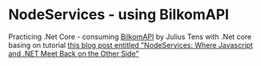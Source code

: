 # NodeServices - using BilkomAPI
Practicing .Net Core - consuming [BilkomAPI](https://github.com/juliuste/bilkom) by Julius Tens with .Net core basing on tutorial [this blog post entitled "NodeServices: Where Javascript and .NET Meet Back on the Other Side"](http://rion.io/nodeservices-where-javascript-and-net-meet-back-on-the-other-side)
